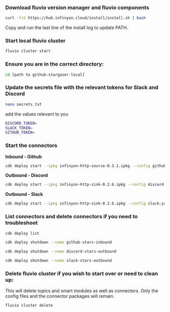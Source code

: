 ### Download fluvio version manager and fluvio components

```bash
curl -fsS https://hub.infinyon.cloud/install/install.sh | bash
```

Copy and run the last line of the install log to update PATH.

### Start local fluvio cluster

```bash
fluvio cluster start
```

### Ensure you are in the correct directory:

```bash
cd [path to github-stargazer-local]
```

### Update the secrets file with the relevant tokens for Slack and Discord

```bash
nano secrets.txt
```

add the values relevant to you
```bash
DISCORD_TOKEN=
SLACK_TOKEN=
GITHUB_TOKEN=
```

### Start the connectors

**Inbound - Github**

```bash
cdk deploy start --ipkg infinyon-http-source-0.3.1.ipkg --config github.yaml --secrets secrets.txt
```

**Outbound - Discord**

```bash
cdk deploy start --ipkg infinyon-http-sink-0.2.6.ipkg --config discord.yaml --secrets secrets.txt
```

**Outbound - Slack**

```bash
cdk deploy start --ipkg infinyon-http-sink-0.2.6.ipkg --config slack.yaml --secrets secrets.txt
```

### List connectors and delete connectors if you need to troubleshoot

```bash
cdk deploy list
```

```bash
cdk deploy shutdown --name github-stars-inbound
```

```bash
cdk deploy shutdown --name discord-stars-outbound
```

```bash
cdk deploy shutdown --name slack-stars-outbound
```

### Delete fluvio cluster if you wish to start over or need to clean up:

This will delete topics and smart modules as well as connectors. Only the config files and the connector packages will remain.

```bash
fluvio cluster delete
```
